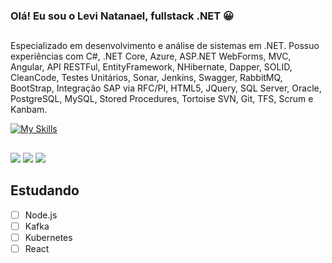 ### Olá! Eu sou o Levi Natanael, fullstack .NET 😀
##
Especializado em desenvolvimento e análise de sistemas em .NET. Possuo experiências com C#, .NET Core, Azure, ASP.NET WebForms, MVC, Angular, API RESTFul, EntityFramework, NHibernate, Dapper, SOLID, CleanCode, Testes Unitários, Sonar, Jenkins, Swagger, RabbitMQ, BootStrap, Integração SAP via RFC/PI, HTML5, JQuery, SQL Server, Oracle, PostgreSQL, MySQL, Stored Procedures, Tortoise SVN, Git, TFS, Scrum e Kanbam.

[![My Skills](https://skillicons.dev/icons?i=cs,dotnet,visualstudio,js,html,css,angular,azure,bootstrap,docker,git,github,jenkins,mysql,npm,postman,powershell,redis,sqlite,ts,vscode)](https://skillicons.dev)

##

<div>
  <a href="https://www.linkedin.com/in/levinatanael/" target="_blank"><img src="https://img.shields.io/badge/LinkedIn-0077B5?style=for-the-badge&logo=linkedin&logoColor=white" target="_blank"></a>
  <a href="mailto:levi.natanael@gmail.com" target="_blank"><img src="https://img.shields.io/badge/Gmail-D14836?style=for-the-badge&logo=gmail&logoColor=white" target="_blank"></a>
  <a href="https://wa.me/5519997931533" target="_blank"><img src="https://img.shields.io/badge/WhatsApp-25D366?style=for-the-badge&logo=whatsapp&logoColor=white" target="_blank"></a>
</div>

## Estudando

- [ ] Node.js
- [ ] Kafka
- [ ] Kubernetes
- [ ] React
